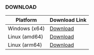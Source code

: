 ### DOWNLOAD
| Platform      | Download Link |
|---------------|---------------|
| Windows (x64) | [Download](https://github.com/chelaxian/FreeNetCalc/actions/runs/13061760958/artifacts/2513539548) |
| Linux (amd64) | [Download](https://github.com/chelaxian/FreeNetCalc/actions/runs/13061760958/artifacts/2513537160) |
| Linux (arm64) | [Download](https://github.com/chelaxian/FreeNetCalc/actions/runs/13061760958/artifacts/2513537119) |
